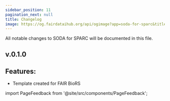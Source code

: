 ```yaml
---
sidebar_position: 11
pagination_next: null
title: Changelog
image: https://og.fairdataihub.org/api/ogimage?app=soda-for-sparc&title=Changelog&description=All%20notable%20changes%20to%20SODA%20for%20SPARC
---
```


All notable changes to SODA for SPARC will be documented in this file.

## v.0.1.0

## Features:

- Template created for FAIR BioRS

import PageFeedback from '@site/src/components/PageFeedback';

<PageFeedback />
